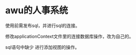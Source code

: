 # awu的人事系统




使用前需发布sql，并进行sql的连接。

修改applicationContext文件里的连接数据库操作，改为自己的。





sql语句中缺少 进行添加视图的操作。

